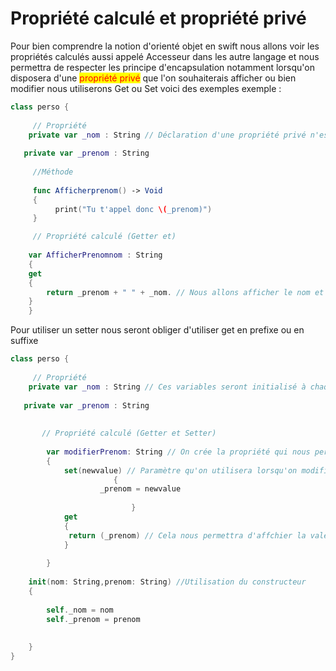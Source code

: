 # Propriété calculé et propriété privé

Pour bien comprendre la notion d'orienté objet en swift nous allons voir les propriétés calculés aussi appelé Accesseur dans les autre langage et nous permettra de respecter les principe d'encapsulation notamment lorsqu'on disposera d'une <mark style="color:red;">propriété privé</mark> que l'on souhaiterais afficher ou bien modifier nous utiliserons Get ou Set voici des exemples exemple :&#x20;

```swift
class perso {
     
     // Propriété
    private var _nom : String // Déclaration d'une propriété privé n'est pas accessible sur par l'utilisateur
     
   private var _prenom : String
     
     //Méthode 
     
     func Afficherprenom() -> Void
     { 
          print("Tu t'appel donc \(_prenom)")
     }

     // Propriété calculé (Getter et)
    
    var AfficherPrenomnom : String 
    {
    get 
    {
        return _prenom + " " + _nom. // Nous allons afficher le nom et le prenom dans notre exemple
    }
    }
```

Pour utiliser un setter nous seront obliger d'utiliser get en prefixe ou en suffixe&#x20;

```swift
class perso {
     
     // Propriété
    private var _nom : String // Ces variables seront initialisé à chaque création d'une instane d'objet
     
   private var _prenom : String
     
     
       // Propriété calculé (Getter et Setter)
   
        var modifierPrenom: String // On crée la propriété qui nous permettra de modifié notre propriété privé
        {
            set(newvalue) // Paramètre qu'on utilisera lorsqu'on modifira la propriété
                       {
                    _prenom = newvalue
                           
                           } 
            get
            {
             return (_prenom) // Cela nous permettra d'affchier la valeur de la variable en lecture 
            }
           
        }
        
    init(nom: String,prenom: String) //Utilisation du constructeur
    {
        
        self._nom = nom
        self._prenom = prenom
        
        
    }      
}
        

```

